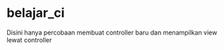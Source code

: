 # belajar_ci

Disini hanya percobaan membuat controller baru dan menampilkan view lewat controller 
